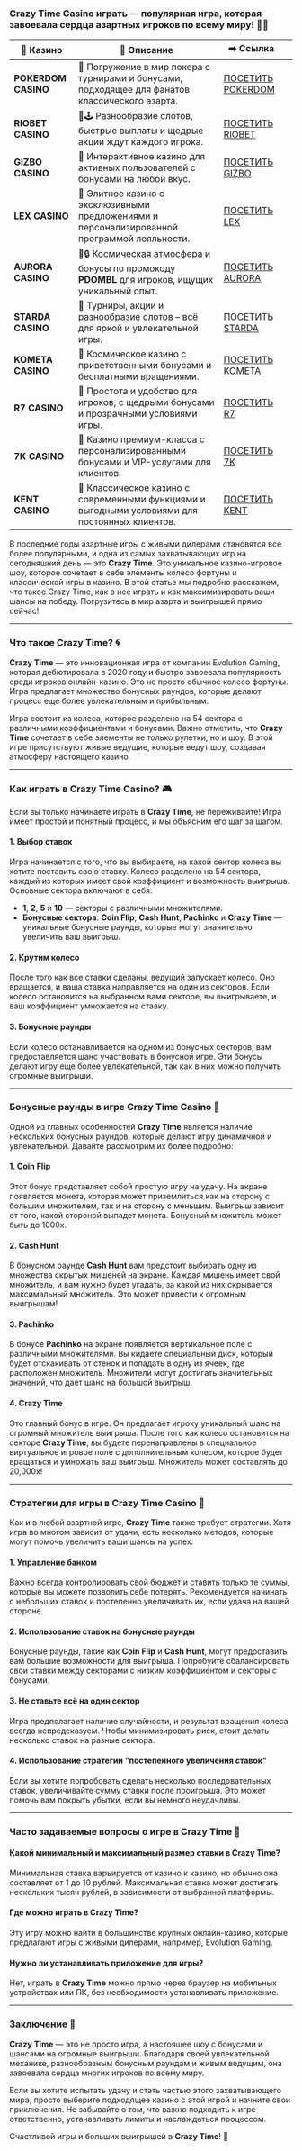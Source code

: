 ### Crazy Time Casino играть — популярная игра, которая завоевала сердца азартных игроков по всему миру! 🎡💥
| 🎰 Казино           | 📜 Описание                                                                                       | ➡️ Ссылка                                                                                          |   |
| ------------------- | ------------------------------------------------------------------------------------------------- | -------------------------------------------------------------------------------------------------- | - |
| **POKERDOM CASINO** | 🎲 Погружение в мир покера с турнирами и бонусами, подходящее для фанатов классического азарта.   | [ПОСЕТИТЬ POKERDOM](https://brandplay.link/FwVc4f)                                                 |   |
| **RIOBET CASINO**   | 🌟🕹️ Разнообразие слотов, быстрые выплаты и щедрые акции ждут каждого игрока.                    | [ПОСЕТИТЬ RIOBET](https://brandplay.link/TnjsxFvH)                                                 |   |
| **GIZBO CASINO**    | 🚀 Интерактивное казино для активных пользователей с бонусами на любой вкус.                      | [ПОСЕТИТЬ GIZBO](https://brandplay.link/rvzLrVLp)                                                  |   |
| **LEX CASINO**      | 🎰 Элитное казино с эксклюзивными предложениями и персонализированной программой лояльности.      | [ПОСЕТИТЬ LEX](https://brandplay.link/VMqNXPFs)                                                    |   |
| **AURORA CASINO**   | 🌌🔒 Космическая атмосфера и бонусы по промокоду **PDOMBL** для игроков, ищущих уникальный опыт. | [ПОСЕТИТЬ AURORA](https://10trafic-stat2.com/click/668546556bcc6313411604bc/6766/13031/subaccount) |   |
| **STARDA CASINO**   | 🌠 Турниры, акции и разнообразие слотов – всё для яркой и увлекательной игры.                     | [ПОСЕТИТЬ STARDA](https://brandplay.link/HDcDrxLk)                                                 |   |
| **KOMETA CASINO**   | 💫 Космическое казино с приветственными бонусами и бесплатными вращениями.                        | [ПОСЕТИТЬ KOMETA](https://brandplay.link/jHzFFYGv)                                                 |   |
| **R7 CASINO**       | 🎯 Простота и удобство для игроков, с щедрыми бонусами и прозрачными условиями игры.              | [ПОСЕТИТЬ R7](https://brandplay.link/dByFXP7h)                                                     |   |
| **7K CASINO**       | 💎 Казино премиум-класса с персонализированными бонусами и VIP-услугами для клиентов.             | [ПОСЕТИТЬ 7K](https://brandplay.link/dd46bNgD)                                                     |   |
| **KENT CASINO**     | 🎲 Классическое казино с современными функциями и выгодными условиями для постоянных клиентов.    | [ПОСЕТИТЬ KENT](https://brandplay.link/XRH1g6Vb)                                                   

В последние годы азартные игры с живыми дилерами становятся все более популярными, и одна из самых захватывающих игр на сегодняшний день — это **Crazy Time**. Это уникальное казино-игровое шоу, которое сочетает в себе элементы колесо фортуны и классической игры в казино. В этой статье мы подробно расскажем, что такое Crazy Time, как в нее играть и как максимизировать ваши шансы на победу. Погрузитесь в мир азарта и выигрышей прямо сейчас!

***

### Что такое Crazy Time? 🌀

**Crazy Time** — это инновационная игра от компании Evolution Gaming, которая дебютировала в 2020 году и быстро завоевала популярность среди игроков онлайн-казино. Это не просто обычное колесо фортуны. Игра предлагает множество бонусных раундов, которые делают процесс еще более увлекательным и прибыльным.

Игра состоит из колеса, которое разделено на 54 сектора с различными коэффициентами и бонусами. Важно отметить, что **Crazy Time** сочетает в себе элементы не только рулетки, но и шоу. В этой игре присутствуют живые ведущие, которые ведут шоу, создавая атмосферу настоящего казино.

***

### Как играть в Crazy Time Casino? 🎮

Если вы только начинаете играть в **Crazy Time**, не переживайте! Игра имеет простой и понятный процесс, и мы объясним его шаг за шагом.

#### 1. **Выбор ставок**

Игра начинается с того, что вы выбираете, на какой сектор колеса вы хотите поставить свою ставку. Колесо разделено на 54 сектора, каждый из которых имеет свой коэффициент и возможность выигрыша. Основные сектора включают в себя:

* **1**, **2**, **5** и **10** — секторы с различными множителями.
* **Бонусные сектора**: **Coin Flip**, **Cash Hunt**, **Pachinko** и **Crazy Time** — уникальные бонусные раунды, которые могут значительно увеличить ваш выигрыш.

#### 2. **Крутим колесо**

После того как все ставки сделаны, ведущий запускает колесо. Оно вращается, и ваша ставка направляется на один из секторов. Если колесо остановится на выбранном вами секторе, вы выигрываете, и ваш коэффициент умножается на ставку.

#### 3. **Бонусные раунды**

Если колесо останавливается на одном из бонусных секторов, вам предоставляется шанс участвовать в бонусной игре. Эти бонусы делают игру еще более увлекательной, так как в них можно получить огромные выигрыши.

***

### Бонусные раунды в игре Crazy Time Casino 🎉

Одной из главных особенностей **Crazy Time** является наличие нескольких бонусных раундов, которые делают игру динамичной и увлекательной. Давайте рассмотрим их более подробно:

#### 1. **Coin Flip**

Этот бонус представляет собой простую игру на удачу. На экране появляется монета, которая может приземлиться как на сторону с большим множителем, так и на сторону с меньшим. Выигрыш зависит от того, какой стороной выпадет монета. Бонусный множитель может быть до 1000x.

#### 2. **Cash Hunt**

В бонусном раунде **Cash Hunt** вам предстоит выбирать одну из множества скрытых мишеней на экране. Каждая мишень имеет свой множитель, и вам нужно будет угадать, за какой из них скрывается максимальный множитель. Это может привести к огромным выигрышам!

#### 3. **Pachinko**

В бонусе **Pachinko** на экране появляется вертикальное поле с различными множителями. Вы кидаете специальный диск, который будет отскакивать от стенок и попадать в одну из ячеек, где расположен множитель. Множители могут достигать значительных значений, что дает шанс на большой выигрыш.

#### 4. **Crazy Time**

Это главный бонус в игре. Он предлагает игроку уникальный шанс на огромный множитель выигрыша. После того как колесо остановится на секторе **Crazy Time**, вы будете перенаправлены в специальное виртуальное игровое поле с дополнительным колесом, которое будет вращаться и умножать ваш выигрыш. Множитель может составлять до 20,000x!

***

### Стратегии для игры в Crazy Time Casino 🎯

Как и в любой азартной игре, **Crazy Time** также требует стратегии. Хотя игра во многом зависит от удачи, есть несколько методов, которые могут помочь увеличить ваши шансы на успех:

#### 1. **Управление банком**

Важно всегда контролировать свой бюджет и ставить только те суммы, которые вы можете позволить себе потерять. Рекомендуется начинать с небольших ставок и постепенно увеличивать их, если удача на вашей стороне.

#### 2. **Использование ставок на бонусные раунды**

Бонусные раунды, такие как **Coin Flip** и **Cash Hunt**, могут предоставить вам большие возможности для выигрыша. Попробуйте сбалансировать свои ставки между секторами с низким коэффициентом и секторы с бонусами.

#### 3. **Не ставьте всё на один сектор**

Игра предполагает наличие случайности, и результат вращения колеса всегда непредсказуем. Чтобы минимизировать риск, стоит делать несколько ставок на разные сектора.

#### 4. **Использование стратегии "постепенного увеличения ставок"**

Если вы хотите попробовать сделать несколько последовательных ставок, увеличивайте сумму ставки после проигрыша. Это может помочь вам покрыть убытки, если вы немного неудачливы.

***

### Часто задаваемые вопросы о игре в Crazy Time 🎤

#### Какой минимальный и максимальный размер ставки в Crazy Time?

Минимальная ставка варьируется от казино к казино, но обычно она составляет от 1 до 10 рублей. Максимальная ставка может достигать нескольких тысяч рублей, в зависимости от выбранной платформы.

#### Где можно играть в Crazy Time?

Эту игру можно найти в большинстве крупных онлайн-казино, которые предлагают игры с живыми дилерами, например, Evolution Gaming.

#### Нужно ли устанавливать приложение для игры?

Нет, играть в **Crazy Time** можно прямо через браузер на мобильных устройствах или ПК, без необходимости устанавливать приложение.

***

### Заключение 🎯

**Crazy Time** — это не просто игра, а настоящее шоу с бонусами и шансами на огромные выигрыши. Благодаря своей увлекательной механике, разнообразным бонусным раундам и живым ведущим, она завоевала сердца многих игроков по всему миру.

Если вы хотите испытать удачу и стать частью этого захватывающего мира, просто выберите подходящее казино с этой игрой и начните свои приключения. Не забывайте о том, что важно подходить к игре ответственно, устанавливать лимиты и наслаждаться процессом.

Счастливой игры и больших выигрышей в **Crazy Time**! 🎉
